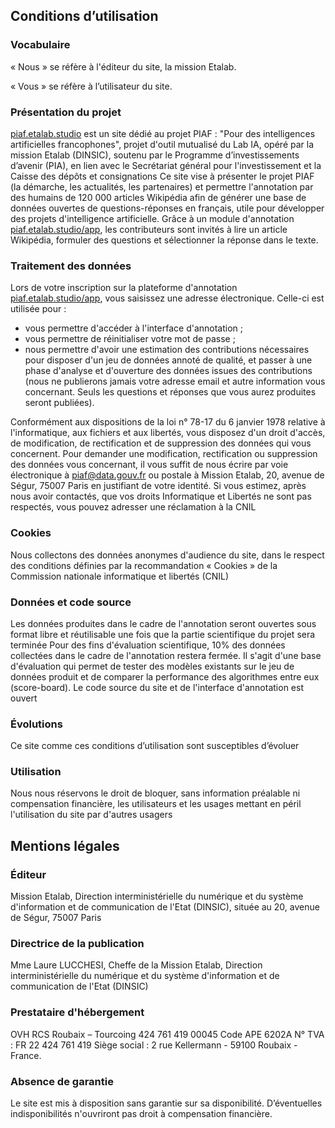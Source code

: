 ## Conditions d’utilisation

### Vocabulaire

« Nous » se réfère à l'éditeur du site, la mission Etalab.

« Vous » se réfère à l’utilisateur du site.

### Présentation du projet

[piaf.etalab.studio](https://piaf.etalab.studio/) est un site dédié au projet PIAF : "Pour des intelligences artificielles francophones", projet d'outil mutualisé du Lab IA, opéré par la mission Etalab (DINSIC), soutenu par le Programme d’investissements d’avenir (PIA), en lien avec le Secrétariat général pour l'investissement et la Caisse des dépôts et consignations
Ce site vise à présenter le projet PIAF (la démarche, les actualités, les partenaires) et permettre l'annotation par des humains de 120 000 articles Wikipédia afin de générer une base de données ouvertes de questions-réponses en français, utile pour développer des projets d'intelligence artificielle.
Grâce à un module d'annotation [piaf.etalab.studio/app](https://piaf.etalab.studio/app), les contributeurs sont invités à lire un article Wikipédia, formuler des questions et sélectionner la réponse dans le texte.

###  Traitement des données

Lors de votre inscription sur la plateforme d'annotation [piaf.etalab.studio/app](https://piaf.etalab.studio/app), vous saisissez une adresse électronique. Celle-ci est utilisée pour :

* vous permettre d'accéder à l'interface d'annotation ;
* vous permettre de réinitialiser votre mot de passe ; 
* nous permettre d'avoir une estimation des contributions nécessaires pour disposer d'un jeu de données annoté de qualité, et passer à une phase d'analyse et d'ouverture des données issues des contributions (nous ne publierons jamais votre adresse email et autre information vous concernant. Seuls les questions et réponses que vous aurez produites seront publiées). 

Conformément aux dispositions de la loi n° 78-17 du 6 janvier 1978 relative à l'informatique, aux fichiers et aux libertés, vous disposez d'un droit d'accès, de modification, de rectification et de suppression des données qui vous concernent. Pour demander une modification, rectification ou suppression des données vous concernant, il vous suffit de nous écrire par voie électronique à [piaf@data.gouv.fr](mailto:piaf@data.gouv.fr) ou postale à Mission Etalab, 20, avenue de Ségur, 75007 Paris en justifiant de votre identité. Si vous estimez, après nous avoir contactés, que vos droits Informatique et Libertés ne sont pas respectés, vous pouvez adresser une réclamation à la CNIL

### Cookies

Nous collectons des données anonymes d'audience du site, dans le respect des conditions définies par la recommandation « Cookies » de la Commission nationale informatique et libertés (CNIL)

###  Données et code source

Les données produites dans le cadre de l'annotation seront ouvertes sous format libre et réutilisable une fois que la partie scientifique du projet sera terminée
Pour des fins d'évaluation scientifique, 10% des données collectées dans le cadre de l'annotation restera fermée. Il s'agit d'une base d'évaluation qui permet de tester des modèles existants sur le jeu de données produit et de comparer la performance des algorithmes entre eux (score-board).
Le code source du site et de l'interface d'annotation est ouvert

###  Évolutions

Ce site comme ces conditions d’utilisation sont susceptibles d’évoluer

###  Utilisation

Nous nous réservons le droit de bloquer, sans information préalable ni compensation financière, les utilisateurs et les usages mettant en péril l'utilisation du site par d'autres usagers

## Mentions légales

### Éditeur

Mission Etalab, Direction interministérielle du numérique et du système d'information et de communication de l'Etat (DINSIC), située au 20, avenue de Ségur, 75007 Paris

### Directrice de la publication

Mme Laure LUCCHESI, Cheffe de la Mission Etalab, Direction interministérielle du numérique et du système d'information et de communication de l'Etat (DINSIC)

### Prestataire d'hébergement

OVH
RCS Roubaix – Tourcoing 424 761 419 00045
Code APE 6202A
N° TVA : FR 22 424 761 419
Siège social : 2 rue Kellermann - 59100 Roubaix - France.

### Absence de garantie

Le site est mis à disposition sans garantie sur sa disponibilité. D’éventuelles indisponibilités n'ouvriront pas droit à compensation financière.
